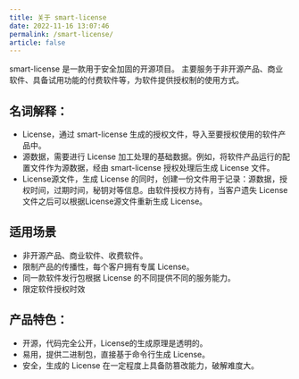 ```yaml
---
title: 关于 smart-license
date: 2022-11-16 13:07:46
permalink: /smart-license/
article: false
---
```


smart-license 是一款用于安全加固的开源项目。 主要服务于非开源产品、商业软件、具备试用功能的付费软件等，为软件提供授权制的使用方式。

## 名词解释：

- License，通过 smart-license 生成的授权文件，导入至要授权使用的软件产品中。
- 源数据，需要进行 License 加工处理的基础数据。例如，将软件产品运行的配置文件作为源数据，经由 smart-license 授权处理后生成 License 文件。
- License源文件，生成 License 的同时，创建一份文件用于记录：源数据，授权时间，过期时间，秘钥对等信息。由软件授权方持有，当客户遗失 License 文件之后可以根据License源文件重新生成 License。

## 适用场景
- 非开源产品、商业软件、收费软件。
- 限制产品的传播性，每个客户拥有专属 License。
- 同一款软件发行包根据 License 的不同提供不同的服务能力。
- 限定软件授权时效

## 产品特色：
- 开源，代码完全公开，License的生成原理是透明的。
- 易用，提供二进制包，直接基于命令行生成 License。
- 安全，生成的 License 在一定程度上具备防篡改能力，破解难度大。

